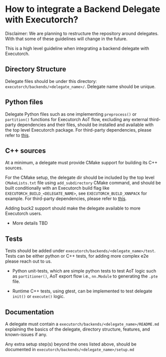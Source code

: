 # How to integrate a Backend Delegate with Executorch?

Disclaimer: We are planning to restructure the repository around delegates.
With that some of these guidelines will change in the future.

This is a high level guideline when integrating a backend delegate with Executorch.

## Directory Structure

Delegate files should be under this directory:
`executorch/backends/<delegate_name>/`. Delegate name should be unique.

## Python files

Delegate Python files such as one implementing `preprocess()` or `partition()`
functions for Executorch AoT flow, excluding any external third-party
dependencies and their files, should be installed and available with
the top level Executorch package. For third-party dependencies, please refer to
[this](./delegates_and_dependencies.md).

## C++ sources

At a minimum, a delegate must provide CMake support for building its C++
sources.

For the CMake setup, the delegate dir should be included by the
top level `CMakeLists.txt` file using `add_subdirectory` CMake command, and
should be built conditionally with an Executorch build flag like
`EXECUTORCH_BUILD_<DELEGATE_NAME>`, see `EXECUTORCH_BUILD_XNNPACK` for example.
For third-party dependencies, please refer to
[this](./delegates_and_dependencies.md).

Adding buck2 support should make the delegate available to more
Executorch users.

* More details TBD

<!---
TODO
Need to insert a CMake layer in `executorch/backends` to provide some
uniform abstraction across delegates.
--->


## Tests

Tests should be added under `executorch/backends/<delegate_name>/test`.
Tests can be either python or C++ tests, for adding more complex e2e please reach out to us.

* Python unit-tests, which are simple python tests to test AoT logic such as
`partitioner()`, AoT export flow i.e., `nn.Module` to generating the `.pte` file.

* Runtime C++ tests, using gtest, can be implemented to test delegate `init()`
or `execute()` logic.

## Documentation

A delegate must contain a `executorch/backends/<delegate_name>/README.md`
explaining the basics of the delegate, directory structure, features, and known-issues if any.

Any extra setup step(s) beyond the ones listed above, should be documented in
`executorch/backends/<delegate_name>/setup.md`
